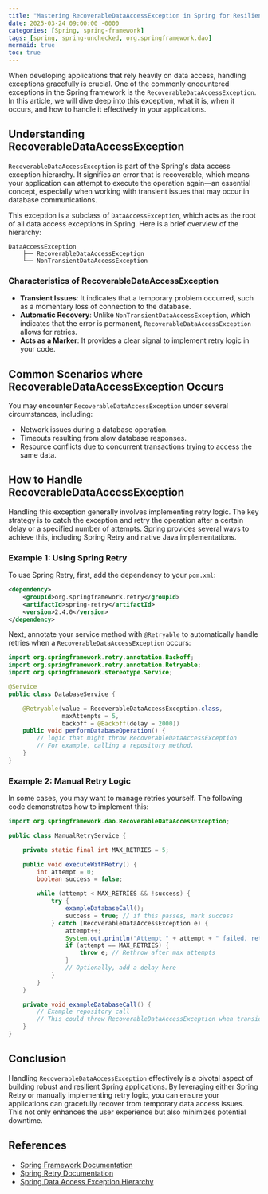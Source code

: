 ```yaml
---
title: "Mastering RecoverableDataAccessException in Spring for Resilient Applications"
date: 2025-03-24 09:00:00 -0000
categories: [Spring, spring-framework]
tags: [spring, spring-unchecked, org.springframework.dao]
mermaid: true
toc: true
---
```



When developing applications that rely heavily on data access, handling exceptions gracefully is crucial. One of the commonly encountered exceptions in the Spring framework is the `RecoverableDataAccessException`. In this article, we will dive deep into this exception, what it is, when it occurs, and how to handle it effectively in your applications.

## Understanding RecoverableDataAccessException

`RecoverableDataAccessException` is part of the Spring's data access exception hierarchy. It signifies an error that is recoverable, which means your application can attempt to execute the operation again—an essential concept, especially when working with transient issues that may occur in database communications.

This exception is a subclass of `DataAccessException`, which acts as the root of all data access exceptions in Spring. Here is a brief overview of the hierarchy:

```
DataAccessException
    ├── RecoverableDataAccessException
    └── NonTransientDataAccessException
```

### Characteristics of RecoverableDataAccessException

- **Transient Issues**: It indicates that a temporary problem occurred, such as a momentary loss of connection to the database.
- **Automatic Recovery**: Unlike `NonTransientDataAccessException`, which indicates that the error is permanent, `RecoverableDataAccessException` allows for retries.
- **Acts as a Marker**: It provides a clear signal to implement retry logic in your code.

## Common Scenarios where RecoverableDataAccessException Occurs

You may encounter `RecoverableDataAccessException` under several circumstances, including:

- Network issues during a database operation.
- Timeouts resulting from slow database responses.
- Resource conflicts due to concurrent transactions trying to access the same data.

## How to Handle RecoverableDataAccessException

Handling this exception generally involves implementing retry logic. The key strategy is to catch the exception and retry the operation after a certain delay or a specified number of attempts. Spring provides several ways to achieve this, including Spring Retry and native Java implementations.

### Example 1: Using Spring Retry

To use Spring Retry, first, add the dependency to your `pom.xml`:

```xml
<dependency>
    <groupId>org.springframework.retry</groupId>
    <artifactId>spring-retry</artifactId>
    <version>2.4.0</version>
</dependency>
```

Next, annotate your service method with `@Retryable` to automatically handle retries when a `RecoverableDataAccessException` occurs:

```java
import org.springframework.retry.annotation.Backoff;
import org.springframework.retry.annotation.Retryable;
import org.springframework.stereotype.Service;

@Service
public class DatabaseService {

    @Retryable(value = RecoverableDataAccessException.class,
               maxAttempts = 5,
               backoff = @Backoff(delay = 2000))
    public void performDatabaseOperation() {
        // logic that might throw RecoverableDataAccessException
        // For example, calling a repository method.
    }
}
```

### Example 2: Manual Retry Logic

In some cases, you may want to manage retries yourself. The following code demonstrates how to implement this:

```java
import org.springframework.dao.RecoverableDataAccessException;

public class ManualRetryService {

    private static final int MAX_RETRIES = 5;

    public void executeWithRetry() {
        int attempt = 0;
        boolean success = false;

        while (attempt < MAX_RETRIES && !success) {
            try {
                exampleDatabaseCall();
                success = true; // if this passes, mark success
            } catch (RecoverableDataAccessException e) {
                attempt++;
                System.out.println("Attempt " + attempt + " failed, retrying...");
                if (attempt == MAX_RETRIES) {
                    throw e; // Rethrow after max attempts
                }
                // Optionally, add a delay here
            }
        }
    }

    private void exampleDatabaseCall() {
        // Example repository call
        // This could throw RecoverableDataAccessException when transient issues occur.
    }
}
```

## Conclusion

Handling `RecoverableDataAccessException` effectively is a pivotal aspect of building robust and resilient Spring applications. By leveraging either Spring Retry or manually implementing retry logic, you can ensure your applications can gracefully recover from temporary data access issues. This not only enhances the user experience but also minimizes potential downtime.

## References

- [Spring Framework Documentation](https://docs.spring.io/spring-framework/docs/current/reference/html/data-access.html)
- [Spring Retry Documentation](https://spring.io/projects/spring-retry)
- [Spring Data Access Exception Hierarchy](https://docs.spring.io/spring-framework/docs/current/javadoc-api/org/springframework/dao/DataAccessException.html)